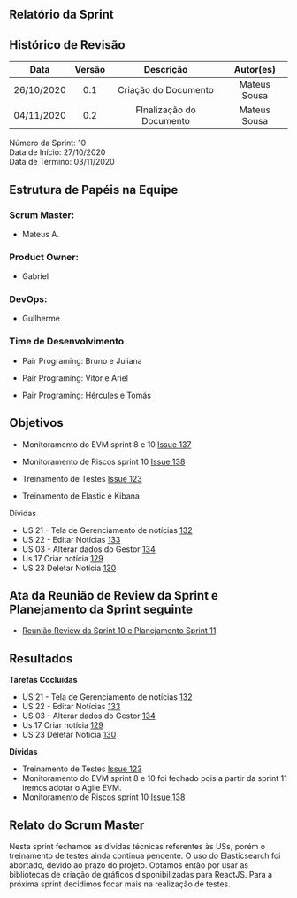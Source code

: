
## Relatório da Sprint

## Histórico de Revisão

|   Data   |  Versão  |        Descrição       |          Autor(es)          |
|:--------:|:--------:|:----------------------:|:---------------------------:|
|26/10/2020|   0.1    | Criação do Documento        |   Mateus Sousa   |
|04/11/2020|   0.2    | FInalização do Documento        |   Mateus Sousa   |

Número da Sprint: 10 <br>
Data de Início:  27/10/2020 <br>
Data de Término: 03/11/2020 <br>

## Estrutura de Papéis na Equipe

### Scrum Master:
- Mateus A.

### Product Owner:
- Gabriel

### DevOps:
- Guilherme


### Time de Desenvolvimento

- Pair Programing: Bruno e Juliana
  

- Pair Programing: Vitor e Ariel
  

- Pair Programing: Hércules e Tomás


## Objetivos

- Monitoramento do EVM sprint 8 e 10 [Issue 137](https://github.com/fga-eps-mds/2020.1-Grupo6/issues/137)
- Monitoramento de Riscos sprint 10 [Issue 138](https://github.com/fga-eps-mds/2020.1-Grupo6/issues/138)

- Treinamento de Testes [Issue 123](https://github.com/fga-eps-mds/2020.1-Grupo6/issues/123)
- Treinamento de Elastic e Kibana

Dívidas
- US 21 - Tela de Gerenciamento de notícias [132](https://github.com/fga-eps-mds/2020.1-Grupo6/issues/132)
- US 22 - Editar Notícias [133](https://github.com/fga-eps-mds/2020.1-Grupo6/issues/133)
- US 03 - Alterar dados do Gestor [134](https://github.com/fga-eps-mds/2020.1-Grupo6/issues/134)
- Us 17 Criar notícia [129](https://github.com/fga-eps-mds/2020.1-Grupo6/issues/129)
- US 23 Deletar Notícia [130](https://github.com/fga-eps-mds/2020.1-Grupo6/issues/130)

## Ata da Reunião de Review da Sprint e Planejamento da Sprint seguinte

- [Reunião Review da Sprint 10 e Planejamento Sprint 11](https://github.com/fga-eps-mds/2020.1-Grupo6/issues/143)


## Resultados

**Tarefas Cocluídas** 
- US 21 - Tela de Gerenciamento de notícias [132](https://github.com/fga-eps-mds/2020.1-Grupo6/issues/132)
- US 22 - Editar Notícias [133](https://github.com/fga-eps-mds/2020.1-Grupo6/issues/133)
- US 03 - Alterar dados do Gestor [134](https://github.com/fga-eps-mds/2020.1-Grupo6/issues/134)
- Us 17 Criar notícia [129](https://github.com/fga-eps-mds/2020.1-Grupo6/issues/129)
- US 23 Deletar Notícia [130](https://github.com/fga-eps-mds/2020.1-Grupo6/issues/130) 


**Dívidas**
- Treinamento de Testes [Issue 123](https://github.com/fga-eps-mds/2020.1-Grupo6/issues/123)
- Monitoramento do EVM sprint 8 e 10 foi fechado pois a partir da sprint 11 iremos adotar o Agile EVM.
- Monitoramento de Riscos sprint 10 [Issue 138](https://github.com/fga-eps-mds/2020.1-Grupo6/issues/138)

## Relato do Scrum Master

Nesta sprint fechamos as dívidas técnicas referentes às USs, porém o treinamento de testes ainda continua pendente. O uso do Elasticsearch foi abortado, devido ao prazo do projeto. Optamos então por usar as bibliotecas de criação de gráficos disponibilizadas para ReactJS. Para a próxima sprint decidimos focar mais na realização de testes.